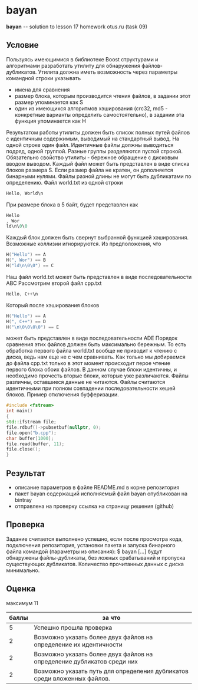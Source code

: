# bayan

**bayan** -- solution to lesson 17 homework otus.ru (task 09)

## Условие

Пользуясь имеющимися в библиотеке Boost структурами и алгоритмами разработать утилиту для обнаружения файлов-дубликатов.
Утилита должна иметь возможность через параметры командной строки указывать

- имена для сравнения
- размер блока, которым производится чтения файлов, в задании этот размер упоминается как S
- один из имеющихся алгоритмов хэширования (crc32, md5 - конкретные варианты определить самостоятельно), в задании эта функция упоминается как H

Результатом работы утилиты должен быть список полных путей файлов с идентичным содержимым, выводимый на стандартный вывод. На одной строке один файл. Идентичные файлы должны выводиться подряд, одной группой. Разные группы разделяются пустой строкой.
Обязательно свойство утилиты - бережное обращение с дисковым вводом выводом.
Каждый файл может быть представлен в виде списка блоков размера S. Если размер файла не кратен, он дополняется бинарными нулями. Файлы разной длины не могут быть дубликатами по определению.
Файл world.txt из одной строки

```c++
Hello, World\n
```
При размере блока в 5 байт, будет представлен как
```c++
Hello
, Wor
ld\n\0\0
```
Каждый блок должен быть свернут выбранной функцией хэширования. Возможные коллизии игнорируются.
Из предположения, что

```c++
H("Hello") == A
H(", Wor") == B
H("ld\n\0\0") == C
```
Наш файл world.txt может быть представлен в виде последовательности ABC
Рассмотрим второй файл cpp.txt

```c++
Hello, C++\n
```
Который после хэширования блоков
```c++
H("Hello") == A
H(", C++") == D
H("\n\0\0\0\0") == E
```
может быть представлен в виде последовательности ADE
Порядок сравнения этих файлов должен быть максимально бережным. То есть обработка первого файла world.txt вообще не приводит к чтению с диска, ведь нам еще не с чем сравнивать. Как только мы добираемся до файла cpp.txt только в этот момент происходит перое чтение первого блока обоих файлов. В данном случае блоки идентичны, и необходимо прочесть вторые блоки, которые уже различаются. Файлы различны, оставшиеся данные не читаются.
Файлы считаются идентичными при полном совпадении последовательности хешей блоков.
Пример отключения буфферизации.

```c++
#include <fstream>
int main()
{
std::ifstream file;
file.rdbuf()->pubsetbuf(nullptr, 0);
file.open("b.cpp");
char buffer[1000];
file.read(buffer, 11);
file.close();
}
```
## Результат

- описание параметров в файле README.md в корне репозитория
- пакет bayan содержащий исполняемый файл bayan опубликован на bintray
- отправлена на проверку ссылка на страницу решения (github)

## Проверка

Задание считается выполнено успешно, если после просмотра кода, подключения репозитория, установки пакета и запуска бинарного файла командой (параметры из описания):
$ bayan [...]
будут обнаружены файлы-дубликаты, без ложных срабатываний и пропуска существующих дубликатов.
Количество прочитанных данных с диска минимально.

## Оценка

максимум 11

| баллы | за что |
| ----- | ------ |
| 5 | Успешно прошла проверка |
| 2 | Возможно указать более двух файлов на определение их идентичности |
| 2 | Возможно указать более двух файлов на определение дубликатов среди них |
| 2 | Возможно указать путь для определения дубликатов среди вложенных файлов. |
